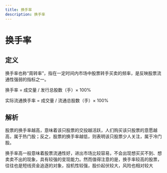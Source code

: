 ```yaml
---
title: 换手率
description: 换手率
---
```


# 换手率

## 定义

换手率也称“周转率”，指在一定时间内市场中股票转手买卖的频率，是反映股票流通性强弱的指标之一。

换手率 = 成交量 / 发行总股数（手）× 100%

实际流通换手率 = 成交量 / 流通总股数（手）× 100%

## 解析

股票的换手率越高，意味着该只股票的交投越活跃，人们购买该只股票的意愿越高，属于热门股；反之，股票的换手率越低，则表明该只股票少人关注，属于冷门股。

换手率高一般意味着股票流通性好，进出市场比较容易，不会出现想买买不到、想卖卖不出的现象，具有较强的变现能力。然而值得注意的是，换手率较高的股票，往往也是短线资金追逐的对象，投机性较强，股价起伏较大，风险也相对较大